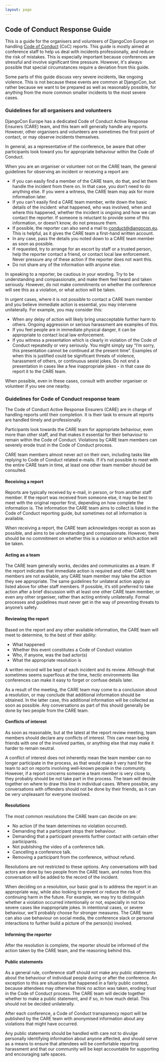 ```yaml
---
layout: page
---
```


## Code of Conduct Response Guide

This is a guide for the organisers and volunteers of DjangoCon Europe on handling [Code of Conduct](/conduct/) (CoC) reports. This guide is mostly aimed at conference staff to help us deal with incidents professionally, and reduce the risk of mistakes. This is especially important because conferences are stressful and involve significant time pressure. However, it's always possible that special circumstances require a deviation from this guide.

Some parts of this guide discuss very severe incidents, like ongoing violence. This is not because these events are common at DjangoCon, but rather because we want to be prepared as well as reasonably possible, for anything from the more common smaller incidents to the most severe cases.

### Guidelines for all organisers and volunteers

DjangoCon Europe has a dedicated Code of Conduct Active Response Ensurers (CARE) team, and this team will generally handle any reports. However, other organisers and volunteers are sometimes the first point of contact, or may observe incidents themselves.

In general, as a representative of the conference, be aware that other participants look toward you for appropriate behaviour within the Code of Conduct.

When you are an organiser or volunteer not on the CARE team, the general guidelines for observing an incident or receiving a report are:

* If you can easily find a member of the CARE team, do that, and let them handle the incident from there on. In that case, you don’t need to do anything else. If you were a witness, the CARE team may ask for more information later.
* If you can't easily find a CARE team member, write down the basic details of the incident: what happened, who was involved, when and where this happened, whether the incident is ongoing and how we can contact the reporter. If someone is reluctant to provide some of this information, or doesn’t know, do not pressure them.
* If possible, the reporter can also send a mail to conduct@djangocon.eu. This is helpful, as it gives the CARE team a first-hand written account.
* In any case, pass the details you noted down to a CARE team member as soon as possible.
* If requested, try to arrange for an escort by staff or a trusted person, help the reporter contact a friend, or contact local law enforcement. Never pressure any of these action if the reporter does not want this.
* Do not share any of the information with anyone else.

In speaking to a reporter, be cautious in your wording. Try to be understanding and compassionate, and make them feel heard and taken seriously. However, do not make commitments on whether the conference will see this as a violation, or what action will be taken.

In urgent cases, where it is not possible to contact a CARE team member and you believe immediate action is essential, you may intervene unilaterally. For example, you may consider this:

* When any delay of action will likely bring unacceptable further harm to others. Ongoing aggression or serious harassment are examples of this.
* If you feel people are in immediate physical danger, it can be appropriate to contact local law enforcement.
* If you witness a presentation which is clearly in violation of the Code of Conduct repeatedly or very seriously. You might simply say “I’m sorry, this presentation cannot be continued at the present time”. Examples of when this is justified could be significant threats of violence, harassment of others, or continuous sexist jokes. Do not end a presentation in cases like a few inappropriate jokes - in that case do report it to the CARE team.

When possible, even in these cases, consult with another organiser or volunteer if you see one nearby.

### Guidelines for Code of Conduct response team

The Code of Conduct Active Response Ensurers (CARE) are in charge of handling reports until their completion. It is their task to ensure all reports are handled timely and professionally.

Participants look towards the CARE team for appropriate behaviour, even more than other staff, and that makes it essential for their behaviour to remain within the Code of Conduct. Violations by CARE team members can severely erode trust in the Code of Conduct process.

CARE team members almost never act on their own, including tasks like replying to Code of Conduct related e-mails. If it’s not possible to meet with the entire CARE team in time, at least one other team member should be consulted.

#### Receiving a report

Reports are typically received by e-mail, in person, or from another staff member. If the report was received from someone else, it may be best to meet with the original reporter first, depending on how complete the information is. The information the CARE team aims to collect is listed in the Code of Conduct reporting guide, but sometimes not all information is available.

When receiving a report, the CARE team acknowledges receipt as soon as possible, and aims to be understanding and compassionate. However, there should be no commitment on whether this is a violation or which action will be taken.

#### Acting as a team

The CARE team generally works, decides and communicates as a team. If the report indicates that immediate action is required and other CARE team members are not available, any CARE team member may take the action they see appropriate. The same guidelines for unilateral action apply as listed above for other staff members. If possible, it’s still preferred to take action after a brief discussion with at least one other CARE team member, or even any other organiser, rather than acting entirely unilaterally. Formal processes and guidelines must never get in the way of preventing threats to anyone’s safety.

#### Reviewing the report

Based on the report and any other available information, the CARE team will meet to determine, to the best of their ability:

* What happened
* Whether this event constitutes a Code of Conduct violation
* Who, if anyone, was the bad actor(s)
* What the appropriate resolution is

A written record will be kept of each incident and its review. Although that sometimes seems superflous at the time, hectic environments like conferences can make it easy to forget or confuse details later.

As a result of the meeting, the CARE team may come to a conclusion about a resolution, or may conclude that additional information should be obtained. In the latter case, this additional information will be collected as soon as possible. Any conversations as part of this should generally be done by two people from the CARE team.

#### Conflicts of interest

As soon as reasonable, but at the latest at the report review meeting, team members should declare any conflicts of interest. This can mean being friends with one of the involved parties, or anything else that may make it harder to remain neutral.

A conflict of interest does not inherently mean the team member can no longer participate in the process, as that would make it very hard for the team to act on reports involving well-known people in the community. However, if a report concerns someone a team member is very close to, they probably should be not take part in the process. The team will decide together on where to draw this line in individual cases. Where possible, any conversations with offenders should not be done by their friends, as it can be very unpleasant for everyone involved.

#### Resolutions

The most common resolutions the CARE team can decide on are:

* No action (if the team determines no violation occurred).
* Demanding that a participant stops their behaviour.
* Demanding that a participant prevents further contact with certain other participants.
* Not publishing the video of a conference talk.
* Cancelling a conference talk.
* Removing a participant from the conference, without refund.

Resolutions are not restricted to these options. Any conversations with bad actors are done by two people from the CARE team, and notes from this conversation will be added to the record of the incident.

When deciding on a resolution, our basic goal is to address the report in an appropriate way, while also looking to prevent or reduce the risk of continuing harm in the future. For example, we may try to distinguish whether a violation occurred intentionally or not, especially in not too severe cases like inappropriate jokes. In intentional cases, or severe behaviour, we'll probably choose for stronger measures. The CARE team can also use behaviour on social media, the conference slack or personal interactions to further build a picture of the person(s) involved.

#### Informing the reporter

After the resolution is complete, the reporter should be informed of the action taken by the CARE team, and the reasoning behind this.

#### Public statements

As a general rule, conference staff should not make any public statements about the behaviour of individual people during or after the conference. An exception to this are situations that happened in a fairly public context, because attendees may otherwise think no action was taken, eroding trust in the Code of Conduct process. The CARE team will decide together whether to make a public statement, and if so, in how much detail. This should not be decided unilaterally.

After each conference, a Code of Conduct transparency report will be published by the CARE team with anonymised information about any violations that might have occurred.

Any public statements should be handled with care not to divulge personally identifying information about anyone affected, and should serve as a means to ensure that attendees will be comfortable reporting harassment and that our community will be kept accountable for supporting and encouraging safe spaces.


